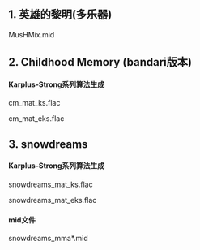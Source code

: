 ## 1. 英雄的黎明(多乐器)
MusHMix.mid

## 2. Childhood Memory (bandari版本)
#### Karplus-Strong系列算法生成
cm_mat_ks.flac

cm_mat_eks.flac

## 3. snowdreams
#### Karplus-Strong系列算法生成
snowdreams_mat_ks.flac

snowdreams_mat_eks.flac
#### mid文件
snowdreams_mma*.mid
